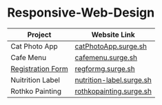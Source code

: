 # Responsive-Web-Design

Project  | Website Link
------------- | -------------
Cat Photo App | [catPhotoApp.surge.sh](http://catPhotoApp.surge.sh)
Cafe Menu  | [cafemenu.surge.sh](http://cafemenu.surge.sh)
[Registration Form](https://github.com/arshiashaik/Responsive-Web-Design/tree/main/RegistrationForm)  | [regformg.surge.sh](http://regformg.surge.sh)
Nuitrition Label  | [nutrition-label.surge.sh](http://nutrition-label.surge.sh)
Rothko Painting  | [rothkopainting.surge.sh](http://rothkopainting.surge.sh)
